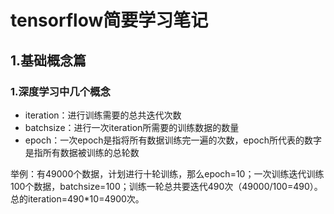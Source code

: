 # tensorflow简要学习笔记

## 1.基础概念篇

### 1.深度学习中几个概念

- iteration：进行训练需要的总共迭代次数
- batchsize：进行一次iteration所需要的训练数据的数量
- epoch：一次epoch是指将所有数据训练完一遍的次数，epoch所代表的数字是指所有数据被训练的总轮数

举例：有49000个数据，计划进行十轮训练，那么epoch=10；一次训练迭代训练100个数据，batchsize=100；训练一轮总共要迭代490次（49000/100=490）。总的iteration=490*10=4900次。

